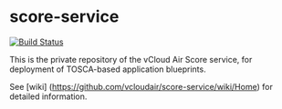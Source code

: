 # score-service 

[![Build Status](https://magnum.travis-ci.com/vcloudair/score-service.svg?token=nbqWx87GyZzSWPQQsQME&branch=master "Circle CI")](https://magnum.travis-ci.com/vcloudair/score-service)

This is the private repository of the vCloud Air Score service, for deployment of TOSCA-based application blueprints.

See [wiki] (https://github.com/vcloudair/score-service/wiki/Home) for detailed information.



